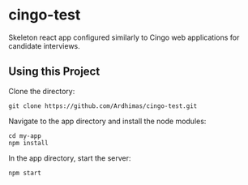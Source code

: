 # cingo-test
Skeleton react app configured similarly to Cingo web applications for candidate interviews.

## Using this Project

Clone the directory:

```
git clone https://github.com/Ardhimas/cingo-test.git
```

Navigate to the app directory and install the node modules:

```
cd my-app
npm install
```

In the app directory, start the server:

```
npm start
```
